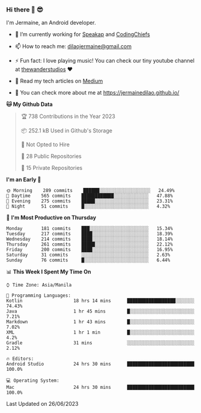 ### Hi there 👋 😎
I'm Jermaine, an Android developer.

- 🔭 I’m currently working for [Speakap](https://www.speakap.com/) and [CodingChiefs](https://codingchiefs.com/en/)

- 📫 How to reach me: dilaojermaine@gmail.com

- ⚡ Fun fact: I love playing music! You can check our tiny youtube channel at [thewanderstudios](https://www.youtube.com/thewanderstudios) ♥️

- 📖 Read my tech articles on [Medium](https://jermainedilao.medium.com/)

- 👀 You can check more about me at https://jermainedilao.github.io/

<!--
**jermainedilao/jermainedilao** is a ✨ _special_ ✨ repository because its `README.md` (this file) appears on your GitHub profile.

Here are some ideas to get you started:

- 🔭 I’m currently working on ...
- 🌱 I’m currently learning ...
- 👯 I’m looking to collaborate on ...
- 🤔 I’m looking for help with ...
- 💬 Ask me about ...
- 📫 How to reach me: ...
- 😄 Pronouns: ...
- ⚡ Fun fact: ...
-->

<!--START_SECTION:waka-->
**🐱 My Github Data** 

> 🏆 738 Contributions in the Year 2023
 > 
> 📦 252.1 kB Used in Github's Storage 
 > 
> 🚫 Not Opted to Hire
 > 
> 📜 28 Public Repositories 
 > 
> 🔑 15 Private Repositories  
 > 
**I'm an Early 🐤** 

```text
🌞 Morning    289 commits    ██████░░░░░░░░░░░░░░░░░░░   24.49% 
🌆 Daytime    565 commits    ████████████░░░░░░░░░░░░░   47.88% 
🌃 Evening    275 commits    █████░░░░░░░░░░░░░░░░░░░░   23.31% 
🌙 Night      51 commits     █░░░░░░░░░░░░░░░░░░░░░░░░   4.32%

```
📅 **I'm Most Productive on Thursday** 

```text
Monday       181 commits    ███░░░░░░░░░░░░░░░░░░░░░░   15.34% 
Tuesday      217 commits    ████░░░░░░░░░░░░░░░░░░░░░   18.39% 
Wednesday    214 commits    ████░░░░░░░░░░░░░░░░░░░░░   18.14% 
Thursday     261 commits    █████░░░░░░░░░░░░░░░░░░░░   22.12% 
Friday       200 commits    ████░░░░░░░░░░░░░░░░░░░░░   16.95% 
Saturday     31 commits     ░░░░░░░░░░░░░░░░░░░░░░░░░   2.63% 
Sunday       76 commits     █░░░░░░░░░░░░░░░░░░░░░░░░   6.44%

```


📊 **This Week I Spent My Time On** 

```text
⌚︎ Time Zone: Asia/Manila

💬 Programming Languages: 
Kotlin                   18 hrs 14 mins      ██████████████████░░░░░░░   74.43% 
Java                     1 hr 45 mins        █░░░░░░░░░░░░░░░░░░░░░░░░   7.21% 
Markdown                 1 hr 43 mins        █░░░░░░░░░░░░░░░░░░░░░░░░   7.02% 
XML                      1 hr 1 min          █░░░░░░░░░░░░░░░░░░░░░░░░   4.2% 
Gradle                   31 mins             ░░░░░░░░░░░░░░░░░░░░░░░░░   2.12%

🔥 Editors: 
Android Studio           24 hrs 30 mins      █████████████████████████   100.0%

💻 Operating System: 
Mac                      24 hrs 30 mins      █████████████████████████   100.0%

```


 Last Updated on 26/06/2023
<!--END_SECTION:waka-->
